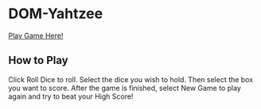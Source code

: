 # DOM-Yahtzee
[Play Game Here!](http://vbejgrowicz.github.io/DOM-Yahtzee/)

## How to Play
Click Roll Dice to roll. Select the dice you wish to hold. Then select the box you want to score. 
After the game is finished, select New Game to play again and try to beat your High Score!
